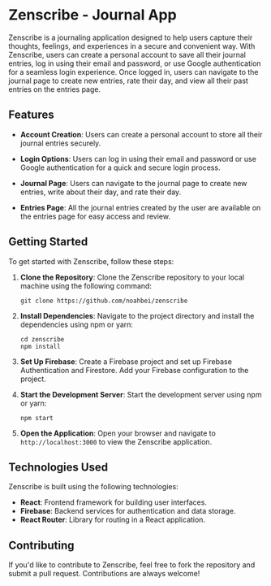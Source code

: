 # Zenscribe - Journal App

Zenscribe is a journaling application designed to help users capture their thoughts, feelings, and experiences in a secure and convenient way. With Zenscribe, users can create a personal account to save all their journal entries, log in using their email and password, or use Google authentication for a seamless login experience. Once logged in, users can navigate to the journal page to create new entries, rate their day, and view all their past entries on the entries page.

## Features

- **Account Creation**: Users can create a personal account to store all their journal entries securely.

- **Login Options**: Users can log in using their email and password or use Google authentication for a quick and secure login process.

- **Journal Page**: Users can navigate to the journal page to create new entries, write about their day, and rate their day.

- **Entries Page**: All the journal entries created by the user are available on the entries page for easy access and review.

## Getting Started

To get started with Zenscribe, follow these steps:

1. **Clone the Repository**: Clone the Zenscribe repository to your local machine using the following command:

   ```
   git clone https://github.com/noahbei/zenscribe
   ```

2. **Install Dependencies**: Navigate to the project directory and install the dependencies using npm or yarn:

   ```
   cd zenscribe
   npm install
   ```

3. **Set Up Firebase**: Create a Firebase project and set up Firebase Authentication and Firestore. Add your Firebase configuration to the project.

4. **Start the Development Server**: Start the development server using npm or yarn:

   ```
   npm start
   ```

5. **Open the Application**: Open your browser and navigate to `http://localhost:3000` to view the Zenscribe application.

## Technologies Used

Zenscribe is built using the following technologies:

- **React**: Frontend framework for building user interfaces.
- **Firebase**: Backend services for authentication and data storage.
- **React Router**: Library for routing in a React application.

## Contributing

If you'd like to contribute to Zenscribe, feel free to fork the repository and submit a pull request. Contributions are always welcome!